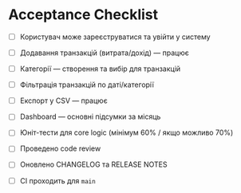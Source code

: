 # Acceptance Checklist

- [ ] Користувач може зареєструватися та увійти у систему
- [ ] Додавання транзакцій (витрата/дохід) — працює
- [ ] Категорії — створення та вибір для транзакцій
- [ ] Фільтрація транзакцій по даті/категорії
- [ ] Експорт у CSV — працює
- [ ] Dashboard — основні підсумки за місяць
- [ ] Юніт-тести для core logic (мінімум 60% / якщо можливо 70%)
- [ ] Проведено code review
- [ ] Оновлено CHANGELOG та RELEASE NOTES
- [ ] CI проходить для `main`

